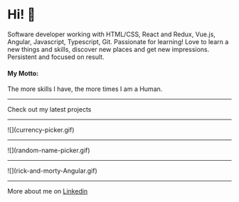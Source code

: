 <h1>Hi! 👋 </h1>

<p>Software developer working with HTML/CSS, React and Redux, Vue.js, Angular, Javascript, Typescript, Git. Passionate for learning! Love to learn a new things and skills, discover new places and get new impressions.
Persistent and focused on result. </p>
<h4>My Motto:</h4>
<p>The more skills I have, the more times I am a Human.</p>
<hr>

Check out my latest projects
<hr>
![](currency-picker.gif)
<hr>
![](random-name-picker.gif)
<hr>
![](rick-and-morty-Angular.gif)

<hr>
More about me on
<a href="http://linkedin.com/in/inta-ozolina">Linkedin</a>

